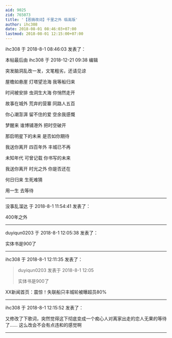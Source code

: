 ```yaml
---
aid: 9025
zid: 765073
title: '【恶搞改词】千里之外 临高版'
author: ihc308
date: 2018-08-01 08:46:03+07:00
lastmod: 2018-08-01 12:15:00+07:00
---
```


ihc308 于 2018-8-1 08:46:03 发表了：

本帖最后由 ihc308 于 2018-12-21 09:38 编辑 

突发脑洞乱改一发，文笔粗劣，还请见谅

屋檐如悬崖 灯塔望沧海 我等船归来

时间被安排 虫洞生大海 你悄然走开

故事在城外 荒弃的营寨 同路人五百

你心潮澎湃 留不住的爱 空余我感慨

梦醒来 谁博铺港外 把时空破开

那启明星下的未来 是否如你期待

我送你离开 四百年外 丰城已不再

未知年代 可曾记载 你书写的未来

我送你离开 时光之外 你是否还在

何日归来 生死难猜

用一生 去等待

---------

没事乱溜达 于 2018-8-1 11:54:41 发表了：

400年之外

---------

duyiqun0203 于 2018-8-1 12:05:38 发表了：

实体书是900了

---------

ihc308 于 2018-8-1 12:11:35 发表了：

> duyiqun0203 发表于 2018-8-1 12:05
> 
> 实体书是900了



XX新闻首页：震惊！失联船只丰城轮被曝超员80%

---------

ihc308 于 2018-8-1 12:15:52 发表了：

又修改了下歌词，突然觉得这下彻底变成一个痴心人对离家出走的恋人无果的等待了…… 这么改会不会有点违和的感觉啊

---------

